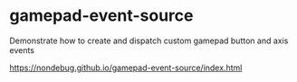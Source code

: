 # gamepad-event-source
Demonstrate how to create and dispatch custom gamepad button and axis events

https://nondebug.github.io/gamepad-event-source/index.html
